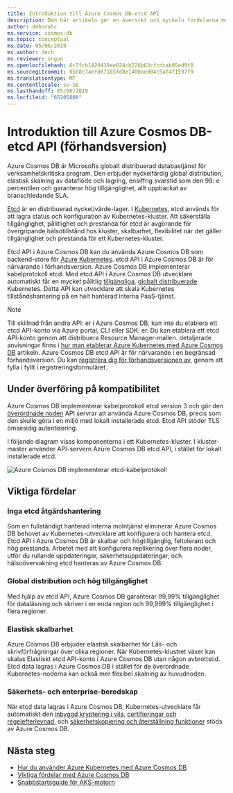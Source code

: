 ```yaml
---
title: Introduktion till Azure Cosmos DB-etcd API
description: Den här artikeln ger en översikt och nyckeln fördelarna med etcd API i Azure Cosmos DB
author: deborahc
ms.service: cosmos-db
ms.topic: conceptual
ms.date: 05/06/2019
ms.author: dech
ms.reviewer: sngun
ms.openlocfilehash: 6c7fcb1429438ee024cb226b63cfcdcab05ed9f8
ms.sourcegitcommit: 0568c7aefd67185fd8e1400aed84c5af4f1597f9
ms.translationtype: MT
ms.contentlocale: sv-SE
ms.lasthandoff: 05/06/2019
ms.locfileid: "65205808"
---
```

# <a name="introduction-to-the-azure-cosmos-db-etcd-api-preview"></a>Introduktion till Azure Cosmos DB-etcd API (förhandsversion)

Azure Cosmos DB är Microsofts globalt distribuerad databastjänst för verksamhetskritiska program. Den erbjuder nyckelfärdig global distribution, elastisk skalning av dataflöde och lagring, ensiffrig svarstid som den 99: e percentilen och garanterar hög tillgänglighet, allt uppbackat av branschledande SLA.

[Etcd](https://github.com/etcd-io/etcd) är en distribuerad nyckel/värde-lager. I [Kubernetes](https://kubernetes.io/), etcd används för att lagra status och konfiguration av Kubernetes-kluster. Att säkerställa tillgänglighet, pålitlighet och prestanda för etcd är avgörande för övergripande hälsotillstånd hos kluster, skalbarhet, flexibilitet när det gäller tillgänglighet och prestanda för ett Kubernetes-kluster. 

Etcd API i Azure Cosmos DB kan du använda Azure Cosmos DB som backend-store för [Azure Kubernetes](../aks/index.yml). etcd API i Azure Cosmos DB är för närvarande i förhandsversion. Azure Cosmos DB implementerar kabelprotokoll etcd. Med etcd API i Azure Cosmos DB utvecklare automatiskt får en mycket pålitlig [tillgängliga](high-availability.md), [globalt distribuerade](distribute-data-globally.md) Kubernetes. Detta API kan utvecklare att skala Kubernetes tillståndshantering på en helt hanterad interna PaaS-tjänst. 

> [!NOTE]
> Till skillnad från andra API: er i Azure Cosmos DB, kan inte du etablera ett etcd API-konto via Azure portal, CLI eller SDK: er. Du kan etablera ett etcd API-konto genom att distribuera Resource Manager-mallen. detaljerade anvisningar finns i [hur man etablerar Azure Kubernetes med Azure Cosmos DB](bootstrap-kubernetes-cluster.md) artikeln. Azure Cosmos DB etcd API är för närvarande i en begränsad förhandsversion. Du kan [registrera dig för förhandsversionen av](https://aka.ms/cosmosetcdapi-signup), genom att fylla i fyllt i registreringsformuläret.

## <a name="wire-level-compatibility"></a>Under överföring på kompatibilitet

Azure Cosmos DB implementerar kabelprotokoll etcd version 3 och gör den [överordnade noden](https://kubernetes.io/docs/concepts/overview/components/) API servrar att använda Azure Cosmos DB, precis som den skulle göra i en miljö med lokalt installerade etcd. Etcd API stöder TLS ömsesidig autentisering. 

I följande diagram visas komponenterna i ett Kubernetes-kluster. I kluster-master använder API-servern Azure Cosmos DB etcd API, i stället för lokalt installerade etcd. 

![Azure Cosmos DB implementerar etcd-kabelprotokoll](./media/etcd-api-introduction/etcd-api-wire-protocol.png)

## <a name="key-benefits"></a>Viktiga fördelar

### <a name="no-etcd-operations-management"></a>Inga etcd åtgärdshantering

Som en fullständigt hanterad interna molntjänst eliminerar Azure Cosmos DB behovet av Kubernetes-utvecklare att konfigurera och hantera etcd. Etcd API i Azure Cosmos DB är skalbar och högtillgänglig, feltolerant och hög prestanda. Arbetet med att konfigurera replikering över flera noder, utför du rullande uppdateringar, säkerhetsuppdateringar, och hälsoövervakning etcd hanteras av Azure Cosmos DB.

### <a name="global-distribution--high-availability"></a>Global distribution och hög tillgänglighet 

Med hjälp av etcd API, Azure Cosmos DB garanterar 99,99% tillgänglighet för dataläsning och skriver i en enda region och 99,999% tillgänglighet i flera regioner. 

### <a name="elastic-scalability"></a>Elastisk skalbarhet

Azure Cosmos DB erbjuder elastisk skalbarhet för Läs- och skrivförfrågningar över olika regioner.
När Kubernetes-klustret växer kan skalas Elastiskt etcd API-konto i Azure Cosmos DB utan någon avbrottstid. Etcd data lagras i Azure Cosmos DB i stället för de överordnade Kubernetes-noderna kan också mer flexibel skalning av huvudnoden. 

### <a name="security--enterprise-readiness"></a>Säkerhets- och enterprise-beredskap

När etcd data lagras i Azure Cosmos DB, Kubernetes-utvecklare får automatiskt den [inbyggd kryptering i vila](database-encryption-at-rest.md), [certifieringar och regelefterlevnad](compliance.md), och [säkerhetskopiering och återställning funktioner](online-backup-and-restore.md) stöds av Azure Cosmos DB. 

## <a name="next-steps"></a>Nästa steg

* [Hur du använder Azure Kubernetes med Azure Cosmos DB](bootstrap-kubernetes-cluster.md)
* [Viktiga fördelar med Azure Cosmos DB](introduction.md)
* [Snabbstartsguide för AKS-motorn](https://github.com/Azure/aks-engine/blob/master/docs/tutorials/quickstart.md)